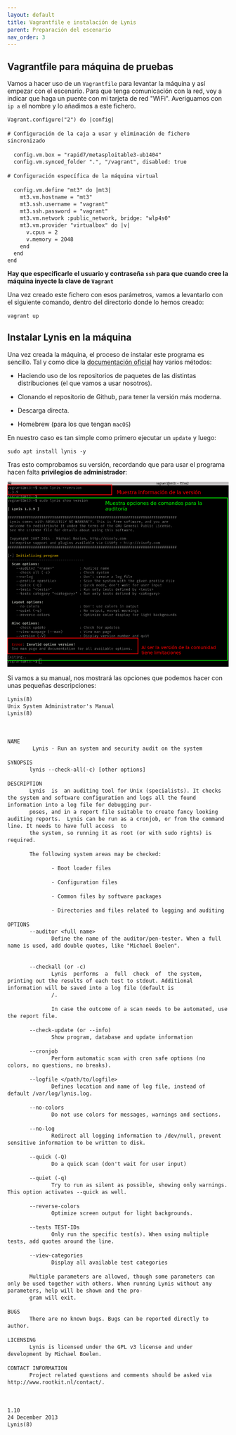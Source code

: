 ```yaml
---
layout: default
title: Vagrantfile e instalación de Lynis
parent: Preparación del escenario
nav_order: 3
---
```


## Vagrantfile para máquina de pruebas

Vamos a hacer uso de un `Vagrantfile` para levantar la máquina y así empezar con el escenario. Para que tenga comunicación con la red, voy a indicar que haga un puente con mi tarjeta de red "WiFi". Averiguamos con `ip a` el nombre y lo añadimos a este fichero. 

~~~
Vagrant.configure("2") do |config|

# Configuración de la caja a usar y eliminación de fichero sincronizado

  config.vm.box = "rapid7/metasploitable3-ub1404"
  config.vm.synced_folder ".", "/vagrant", disabled: true
  
# Configuración específica de la máquina virtual

  config.vm.define "mt3" do |mt3|
    mt3.vm.hostname = "mt3"
    mt3.ssh.username = "vagrant"
    mt3.ssh.password = "vagrant"
    mt3.vm.network :public_network, bridge: "wlp4s0"
    mt3.vm.provider "virtualbox" do |v|
      v.cpus = 2
      v.memory = 2048
    end
  end
end 
~~~

**Hay que especificarle el usuario y contraseña `ssh` para que cuando cree la máquina inyecte la clave de `Vagrant`**


Una vez creado este fichero con esos parámetros, vamos a levantarlo con el siguiente comando, dentro del directorio donde lo hemos creado:

~~~
vagrant up
~~~


## Instalar Lynis en la máquina

Una vez creada la máquina, el proceso de instalar este programa es sencillo. Tal y como dice la [documentación oficial](https://cisofy.com/documentation/lynis/get-started/#installation) hay varios métodos:

- Haciendo uso de los repositorios de paquetes de las distintas distribuciones (el que vamos a usar nosotros).

- Clonando el repositorio de Github, para tener la versión más moderna.

- Descarga directa.

- Homebrew (para los que tengan `macOS`)


En nuestro caso es tan simple como primero ejecutar un `update` y luego:

~~~
sudo apt install lynis -y
~~~


Tras esto comprobamos su versión, recordando que para usar el programa hacen falta **privilegios de administrador**:

<img src="https://github.com/crivmar/crivmar-lynis.github.io/blob/main/img/02.png" />

Si vamos a su manual, nos mostrará las opciones que podemos hacer con unas pequeñas descripciones:

~~~
Lynis(8)                                                               Unix System Administrator's Manual                                                               Lynis(8)



NAME
        Lynis - Run an system and security audit on the system

SYNOPSIS
       lynis --check-all(-c) [other options]

DESCRIPTION
       Lynis  is  an auditing tool for Unix (specialists). It checks the system and software configuration and logs all the found information into a log file for debugging pur‐
       poses, and in a report file suitable to create fancy looking auditing reports.  Lynis can be run as a cronjob, or from the command line. It needs to have full access  to
       the system, so running it as root (or with sudo rights) is required.

       The following system areas may be checked:

              - Boot loader files

              - Configuration files

              - Common files by software packages

              - Directories and files related to logging and auditing

OPTIONS
       --auditor <full name>
              Define the name of the auditor/pen-tester. When a full name is used, add double quotes, like "Michael Boelen".


       --checkall (or -c)
              Lynis  performs  a  full  check  of  the system, printing out the results of each test to stdout. Additional information will be saved into a log file (default is
              /.

              In case the outcome of a scan needs to be automated, use the report file.

       --check-update (or --info)
              Show program, database and update information

       --cronjob
              Perform automatic scan with cron safe options (no colors, no questions, no breaks).

       --logfile </path/to/logfile>
              Defines location and name of log file, instead of default /var/log/lynis.log.

       --no-colors
              Do not use colors for messages, warnings and sections.

       --no-log
              Redirect all logging information to /dev/null, prevent sensitive information to be written to disk.

       --quick (-Q)
              Do a quick scan (don't wait for user input)

       --quiet (-q)
              Try to run as silent as possible, showing only warnings. This option activates --quick as well.

       --reverse-colors
              Optimize screen output for light backgrounds.

       --tests TEST-IDs
              Only run the specific test(s). When using multiple tests, add quotes around the line.

       --view-categories
              Display all available test categories

       Multiple parameters are allowed, though some parameters can only be used together with others. When running Lynis without any parameters, help will be shown and the pro‐
       gram will exit.

BUGS
       There are no known bugs. Bugs can be reported directly to author.

LICENSING
       Lynis is licensed under the GPL v3 license and under development by Michael Boelen.

CONTACT INFORMATION
       Project related questions and comments should be asked via http://www.rootkit.nl/contact/.



1.10                                                                            24 December 2013                                                                        Lynis(8)

~~~
